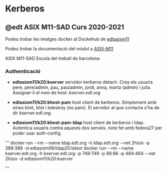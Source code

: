 # Kerberos
## @edt ASIX M11-SAD Curs 2020-2021

Podeu trobar les imatges docker al Dockehub de [edtasixm11](https://hub.docker.com/u/edtasixm11/)

Podeu trobar la documentació del mòdul a [ASIX-M11](https://sites.google.com/site/asixm11edt/)

ASIX M11-SAD Escola del treball de barcelona

### Authenticació

 * **edtasixm11/k20:kserver** servidor kerberos detach. 
   Crea els usuaris pere, pere/admin, pau, pau/admin, jordi, anna, 
   marta (admin)  i julia. Assignar-li el nom 
   de host: *kserver.edt.org*

 * **edtasixm11/k20:khost-pam** host client de kerberos.
   Simplement amb eines kinit, klist i kdestroy (no pam).
   El servidor al que contacta s'ha de dir *kserver.edt.org*.

 * **edtasixm11/k20:khost-pam-ldap** host client de kerberos i ldap.
   Autentica usuaris contra aquests dos serveis.
   *nota* fet amb fedora27 per poder usar auth-config.


'''
docker run --rm --name ldap.edt.org -h ldap.edt.org --net 2hisix -p 389:389  -d edtasixm06/ldap20:latest
docker run --rm --name kserver.edt.org -h kserver.edt.org -p 749:749 -p 88:88 -p 464:464 --net 2hisix -d edtasixm11/k20:kserver

'''

